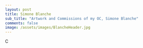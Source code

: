 ```yaml
---
layout: post
title: Simone Blanche
sub_title: "Artwork and Commissions of my OC, Simone Blanche"
comments: false
image: /assets/images/BlancheHeader.jpg
---
```

C